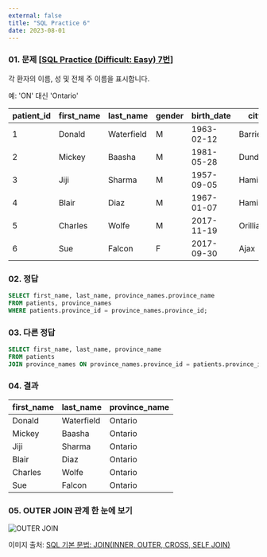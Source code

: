 ```yaml
---
external: false
title: "SQL Practice 6"
date: 2023-08-01
---
```


### 01. 문제 [[SQL Practice (Difficult: Easy) 7번](https://www.sql-practice.com/)]

각 환자의 이름, 성 및 전체 주 이름을 표시합니다.

예: 'ON' 대신 'Ontario'

| patient_id | first_name | last_name  | gender | birth_date | city     | province_id | allergies  | height | weight |
|------------|------------|------------|--------|------------|----------|-------------|------------|--------|--------|
| 1          | Donald     | Waterfield | M      | 1963-02-12 | Barrie   | ON          | NULL       | 156    | 65     |
| 2          | Mickey     | Baasha     | M      | 1981-05-28 | Dundas   | ON          | Sulfa      | 185    | 76     |
| 3          | Jiji       | Sharma     | M      | 1957-09-05 | Hamilton | ON          | Penicillin | 194    | 106    |
| 4          | Blair      | Diaz       | M      | 1967-01-07 | Hamilton | ON          | NULL       | 191    | 104    |
| 5          | Charles    | Wolfe      | M      | 2017-11-19 | Orillia  | ON          | Penicillin | 47     | 10     |
| 6          | Sue        | Falcon     | F      | 2017-09-30 | Ajax     | ON          | Penicillin | 43     | 5      |

### 02. 정답

```sql
SELECT first_name, last_name, province_names.province_name
FROM patients, province_names
WHERE patients.province_id = province_names.province_id;
```

### 03. 다른 정답

```sql
SELECT first_name, last_name, province_name
FROM patients
JOIN province_names ON province_names.province_id = patients.province_id;
```

### 04. 결과

| first_name | last_name  | province_name |
|------------|------------|---------------|
| Donald     | Waterfield | Ontario       |
| Mickey     | Baasha     | Ontario       |
| Jiji       | Sharma     | Ontario       |
| Blair      | Diaz       | Ontario       |
| Charles    | Wolfe      | Ontario       |
| Sue        | Falcon     | Ontario       |

### 05. OUTER JOIN 관계 한 눈에 보기

![OUTER JOIN](https://hongong.hanbit.co.kr/wp-content/uploads/2021/11/OUTER-JOIN_%EB%8D%94%EC%95%8C%EC%95%84%EB%B3%B4%EA%B8%B0-1.png)

이미지 출처: [SQL 기본 문법: JOIN(INNER, OUTER, CROSS, SELF JOIN)](https://hongong.hanbit.co.kr/sql-%EA%B8%B0%EB%B3%B8-%EB%AC%B8%EB%B2%95-joininner-outer-cross-self-join/)
